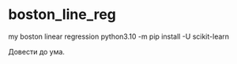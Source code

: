 # boston_line_reg
my boston linear regression
 python3.10 -m pip install -U scikit-learn

Довести до ума.